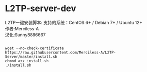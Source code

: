 # L2TP-server-dev
L2TP一键安装脚本:
支持的系统：CentOS 6+ / Debian 7+ / Ubuntu 12+  
作者:Merciless-A  
汉化:Sunny8886667  
<pre><code>
wget --no-check-certificate https://raw.githubusercontent.com/Merciless-A/L2TP-Server/master/install.sh
chmod a+x install.sh
./install.sh
</code></pre>

